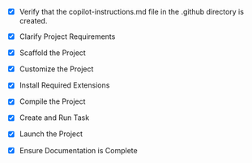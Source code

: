 <!-- Use this file to provide workspace-specific custom instructions to Copilot. For more details, visit https://code.visualstudio.com/docs/copilot/copilot-customization#_use-a-githubcopilotinstructionsmd-file -->

- [x] Verify that the copilot-instructions.md file in the .github directory is created.

- [x] Clarify Project Requirements
<!-- Project type: Vagrant configuration for DataCoreX GitHub repository -->

- [x] Scaffold the Project
<!-- Created Vagrantfile, README.md, and .gitignore for the Vagrant project -->

- [x] Customize the Project
<!-- Configured Vagrantfile to clone and run DataCoreX from GitHub automatically -->

- [x] Install Required Extensions
<!-- No extensions required for this Vagrant project -->

- [x] Compile the Project
<!-- No compilation needed - Vagrant project is ready to use -->

- [x] Create and Run Task
<!-- No tasks.json needed - Vagrant commands are run directly in terminal -->

- [x] Launch the Project
<!-- Vagrant project ready - user can run 'vagrant up' to launch VM -->

- [x] Ensure Documentation is Complete
<!-- README.md and copilot-instructions.md files created and updated -->
